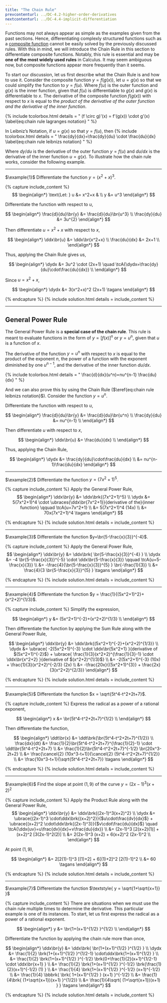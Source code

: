 ```yaml
---
title: "The Chain Rule"
prevcontenturl: ../DC-4.2-higher-order-derivatives
nextcontenturl: ../DC-4.4-implicit-differentiation
---
```



Functions may not always appear as simple as the examples given from the past sections. Hence, differentiating complexly structured functions such as a [composite function](../DC-1.4-composite-functions) cannot be easily solved by the previously discussed rules. With this in mind, we will introduce the Chain Rule in this section to differentiate composite functions. Notably, this rule is essential and may be **one of the most widely used rules** in Calculus. It may seem ambiguous now, but composite functions appear more frequently than it seems.

To start our discussion, let us first describe what the Chain Rule is and how to use it. Consider the composite function $y=f(g(x))$, let $u=g(x)$ so that we could simplify the function to  $y=f(u)$. Where $f(u)$ is the outer function and $g(x)$ is the inner function, given that $f(u)$ is differentiable to $g(x)$ and $g(x)$ is differentiable to $x$. The derivative of the composite function $f(g(x))$ with respect to $x$ is equal to the *product of the derivative of the outer function and the derivative of the inner function*.

{% include tcolorbox.html
    details = "
	(f \circ g)'(x) = f'(g(x)) \cdot g'(x)
	\label{eq:chain rule lagranges notation}
    "
%}

In Leibniz’s Notation, if $u=g(x)$ so that $y=f(u)$, then
{% include tcolorbox.html
    details = "
	\frac{dy}{dx}=\frac{dy}{du} \cdot \frac{du}{dx}
	\label{eq:chain rule leibnizs notation}
    "
%}

Where $dy/du$ is the derivative of the outer function $y=f(u)$ and $du/dx$ is the derivative of the inner function $u=g(x)$. To illustrate how the chain rule works, consider the following example.

---
$\example{1}$
Differentiate the function $y = (x^2+x)^3$.

{% capture include_content %}
$$
\begin{align*}
	\text{Let: } u &= x^2+x & \\
	y &= u^3
\end{align*}
$$

Differentiate the function with respect to $u$,

$$
\begin{align*}
	\frac{d}{du}\br{y} &= \frac{d}{du}\br{u^3} \\
	\frac{dy}{du} &= 3u^{2}
\end{align*}
$$

Then differentiate $u=x^2+x$ with respect to $x$,

$$
\begin{align*}
	\ddx\br{u} &= \ddx\br{x^2+x} \\
	\frac{du}{dx} &= 2x+1 \\
\end{align*}
$$

Thus, applying the Chain Rule gives us,

$$
\begin{align*}
	\dydx &= 3u^2 \cdot (2x+1) \quad \tcA{\dydx=\frac{dy}{du}\cdot\frac{du}{dx}} \\
\end{align*}
$$

Since $u=x^2+x$,

$$
\begin{align*}
	\dydx &= 3(x^2+x)^2 (2x+1)	\tagans
\end{align*}
$$

{% endcapture %}
{% include solution.html details = include_content %}









---

## General Power Rule

The General Power Rule is a **special case of the chain rule**. 
This rule is meant to evaluate functions in the form of $y=[f(x)]^n$ or $y=u^n$, given that $u$ is a function of $x$.

The derivative of the function $y=u^n$ with respect to $x$ is equal to the product of the exponent $n$, the power of a function with the exponent diminished by one $u^{n-1}$, and the derivative of the inner function ${du}/{dx}$.

{% include tcolorbox.html
    details = "
	\frac{d}{dx}(u^n)=nu^{n-1} \frac{du}{dx}
    "
%}

And we can also prove this by using the Chain Rule ($\eref{eq:chain rule leibnizs notation}$). Consider the function $y=u^n$.


Differentiate the function with respect to $u$,

$$
\begin{align*}
	\frac{d}{du}\br{y} &= \frac{d}{du}\br{u^n} \\
	\frac{dy}{du} &= nu^{n-1} \\
\end{align*}
$$

Then differentiate $u$ with respect to $x$,

$$
\begin{align*}
	\ddx\br{u} &= \frac{du}{dx} \\
\end{align*}
$$

Thus, applying the Chain Rule,

$$
\begin{align*}
	\dydx &= \frac{dy}{du}\cdot\frac{du}{dx} \\
	&= nu^{n-1}\frac{du}{dx}
\end{align*}
$$


---
$\example{2}$
Differentiate the function $y=(7x^2+1)^5$.

{% capture include_content %}
Apply the General Power Rule,
$$
\begin{align*}
	\ddx\br{y} &= \ddx\brk{(7x^2+1)^5} \\
	\dydx &= 5(7x^2+1)^4 \cdot \ubraces{\ddx\br{7x^2+1}}{derivative of the}{inner function} \qquad \tcA{u=7x^2+1} \\
	&= 5(7x^2+1)^4 (14x) \\
	&= 70x(7x^2+1)^4		\tagans
\end{align*}
$$

{% endcapture %}
{% include solution.html details = include_content %}







---
$\example{3}$
Differentiate the function $y=\br{5-\frac{x}{3}}^{-4}$.

{% capture include_content %}
Apply the General Power Rule,
$$
\begin{align*}
	\ddx\br{y} &= \ddx\brk{ \br{5-\frac{x}{3}}^{-4} } \\
	\dydx &= -4 \br{5-\frac{x}{3}}^{-5} \cdot \ddx\br{5-\frac{x}{3}} \qquad \tcA{u=5-\frac{x}{3}} \\
	&= -\frac{4}{\br{5-\frac{x}{3}}^{5} } \br{-\frac{1}{3}} \\
	&= \frac{4}{3 \br{5-\frac{x}{3}}^{5} }		\tagans
\end{align*}
$$

{% endcapture %}
{% include solution.html details = include_content %}

<!-- \note{This can still be simplified} -->




---
$\example{4}$
Differentiate the function $y = \frac{1}{(5x^2+1)^2}+(x^2+2)^{1/3}$.


{% capture include_content %}
Simplify the expression,

$$
\begin{align*}
	y &= (5x^2+1)^{-2}+(x^2+2)^{1/3} \\
\end{align*}
$$

Then differentiate the function by applying the Sum Rule along with the General Power Rule,

$$
\begin{align*}
	\ddx\br{y} &= \ddx\brk{(5x^2+1)^{-2}+(x^2+2)^{1/3}} \\
	\dydx &= \ubrace{ -2(5x^2+1)^{-3} \cdot \ddx\br{5x^2+1} }{derivative of $(5x^2+1)^{-2}$} + 
		\ubrace{ \frac{1}{3}(x^2+2)^{\frac{1}{3}-1} \cdot \ddx\br{x^2+2} }{derivative of $(x^2+2)^{1/3}$} \\
	&= -2(5x^2+1)^{-3} (10x) + \frac{1}{3}(x^2+2)^{-2/3} (2x) \\
	&= -\frac{20x}{(5x^2+1)^{3}} + \frac{2x}{3(x^2+2)^{2/3}}
\end{align*}
$$

{% endcapture %}
{% include solution.html details = include_content %}







---
$\example{5}$
Differentiate the function $x = \sqrt{5t^4-t^2+2t+7}$.

{% capture include_content %}
Express the radical as a power of a rational exponent,

$$
\begin{align*}
	x &= \br{5t^4-t^2+2t+7}^{1/2} \\
\end{align*}
$$

Then differentiate the function,

$$
\begin{align*}
	\ddt\br{x} &= \ddt\brk{\br{5t^4-t^2+2t+7}^{1/2}} \\
	\frac{dx}{dt} &= \frac{1}{2}\br{5t^4-t^2+2t+7}^{\frac{1}{2}-1} 
		\cdot \ddt\br{5t^4-t^2+2t+7} \\
	&= \frac{1}{2}\br{5t^4-t^2+2t+7}^{-1/2} \br{20x^3-2t+2} \\
	&= \frac{\cancel{2} (10x^3-t+1)}{\cancel{2} (5t^4-t^2+2t+7)^{1/2}} \\
	&= \frac{10x^3-t+1}{\sqrt{5t^4-t^2+2t+7}}		\tagans
\end{align*}
$$

{% endcapture %}
{% include solution.html details = include_content %}







---
$\example{6}$
Find the slope at point $(1,9)$ of the curve $y = (2x-1)^3(x+2)^2$

{% capture include_content %}
Apply the Product Rule along with the General Power Rule,
$$
\begin{align*}
	\ddx\br{y} &= \ddx\brk{(2x-1)^3(x+2)^2} \\
	\dydx &= \ubrace{(2x-1)^3 \cdot\ddx\brk{(x+2)^2}}{$u\cdot\frac{dv}{dx}$} + \ubrace{(x+2)^2 \cdot\ddx\brk{(2x-1)^3}}{$v\cdot\frac{du}{dx}$} 
		\quad \tcA{\ddx{uv}=u\frac{dv}{dx}+v\frac{du}{dx}} \\
	&= (2x-1)^3 [2(x+2)(1)] + (x+2)^2 [3(2x-1)^2(2)] \\
	&= 2(2x-1)^3 (x+2) + 6(x+2)^2 (2x-1)^2 \\
\end{align*}
$$

At point $(1,9)$,

$$
\begin{align*}
	&= 2[2(1)-1]^3 [(1)+2] + 6[(1)+2]^2 [2(1)-1]^2 \\
	&= 60		\tagans
\end{align*}
$$

{% endcapture %}
{% include solution.html details = include_content %}





---
$\example{7}$
Differentiate the function $\textstyle{ y = \sqrt{1+\sqrt{x+1}} }$

{% capture include_content %}
There are situations when we must use the chain rule multiple times to determine the derivative. This particular example is one of its instances. To start, let us first express the radical as a power of a rational exponent.

$$
\begin{align*}
	y &= \br{1+(x+1)^{1/2} }^{1/2} \\
\end{align*}
$$

Differentiate the function by applying the chain rule more than once,

$$
\begin{align*}
	\ddx\br{y} &= \ddx\brk{ \br{1+(x+1)^{1/2} }^{1/2} } \\
	\dydx &= \frac{1}{2} \brk{1+(x+1)^{1/2} }^{1/2-1} \cdot\ddx\brk{1+(x+1)^{1/2} } \\
	&= \frac{1}{2} \brk{1+(x+1)^{1/2} }^{-1/2} \brk{0+\frac{1}{2}(x+1)^{1/2-1} \cdot \ddx\br{x+1} } \\
	&= \frac{1}{2} \brk{1+(x+1)^{1/2} }^{-1/2} \brk{\frac{1}{2}(x+1)^{-1/2} (1) } \\
	&= \frac{1}{4} \brk{1+(x+1)^{1/2} }^{-1/2} (x+1)^{-1/2} \\
	&= \frac{1}{4} \bbbrk{ \brk{ 1+(x+1)^{1/2} } (x+1) }^{-1/2} \\
	&= \frac{1}{4\brk{ (1+\sqrt{x+1})(x+1) }^{1/2}} \\
	&= \frac{1}{4\sqrt{ (1+\sqrt{x+1})(x+1) } }		\tagans
\end{align*}
$$

{% endcapture %}
{% include solution.html details = include_content %}